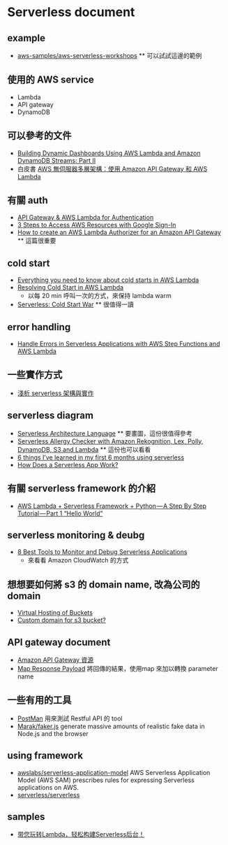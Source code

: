 # Serverless document

## example
  - [aws-samples/aws-serverless-workshops](https://github.com/aws-samples/aws-serverless-workshops) ** 可以試試這邊的範例

## 使用的 AWS service
  - Lambda
  - API gateway
  - DynamoDB

## 可以參考的文件
  - [Building Dynamic Dashboards Using AWS Lambda and Amazon DynamoDB Streams: Part II](https://medium.com/aws-activate-startup-blog/building-dynamic-dashboards-using-aws-lambda-and-amazon-dynamodb-streams-part-ii-b2d883bebde5)
  - 白皮書 [AWS 無伺服器多層架構：使用 Amazon API Gateway 和 AWS Lambda](https://d0.awsstatic.com/whitepapers/AWS_Serverless_Multi-Tier_Archiectures.pdf)

## 有關 auth
  - [API Gateway & AWS Lambda for Authentication](https://www.foreach.be/blog/api-gateway-aws-lambda-for-authentication)
  - [3 Steps to Access AWS Resources with Google Sign-In](https://blog.codecentric.de/en/2018/04/accessing-aws-resources-with-google-sign-in/#step-1)
  - [How to create an AWS Lambda Authorizer for an Amazon API Gateway](https://blog.codecentric.de/en/2018/04/aws-lambda-authorizer/) ** 這篇很重要

## cold start
  * [Everything you need to know about cold starts in AWS Lambda](https://hackernoon.com/cold-starts-in-aws-lambda-f9e3432adbf0)
  * [Resolving Cold Start️ in AWS Lambda](https://medium.com/@lakshmanLD/resolving-cold-start%EF%B8%8F-in-aws-lambda-804512ca9b61)
    * 以每 20 min 呼叫一次的方式，來保持 lambda warm
  * [Serverless: Cold Start War](https://mikhail.io/2018/08/serverless-cold-start-war/) ** 很值得一讀

## error handling
  * [Handle Errors in Serverless Applications with AWS Step Functions and AWS Lambda](https://aws.amazon.com/tw/getting-started/tutorials/handle-serverless-application-errors-step-functions-lambda/)

## 一些實作方式
  * [淺析 serverless 架構與實作](https://denny.qollie.com/2016/05/22/serverless-simple-crud/) 

## serverless diagram
  * [Serverless Architecture Language](https://hackernoon.com/documenting-serverless-architectures-69bf63fc67b0) ** 要畫圖，這份很值得參考 
  * [Serverless Allergy Checker with Amazon Rekognition, Lex, Polly, DynamoDB, S3 and Lambda](https://hackernoon.com/serverless-allergy-checker-with-amazon-rekognition-lex-polly-dynamodb-s3-and-lambda-35fd215b51b0) ** 這份也可以看看 
  * [6 things I’ve learned in my first 6 months using serverless](https://read.acloud.guru/six-months-of-serverless-lessons-learned-f6da86a73526)
  * [How Does a Serverless App Work?](https://dzone.com/articles/how-does-a-serverless-app-work)

## 有關 serverless framework 的介紹
  * [AWS Lambda + Serverless Framework + Python — A Step By Step Tutorial — Part 1 “Hello World”](https://medium.com/devopslinks/aws-lambda-serverless-framework-python-part-1-a-step-by-step-hello-world-4182202aba4a)

## serverless monitoring & deubg
  * [8 Best Tools to Monitor and Debug Serverless Applications](https://geekflare.com/serverless-monitoring-troubleshooting-tools/)
    * 來看看 Amazon CloudWatch 的方式  

## 想想要如何將 s3 的 domain name, 改為公司的 domain
  * [Virtual Hosting of Buckets](https://docs.aws.amazon.com/en_us/AmazonS3/latest/dev/VirtualHosting.html)
  * [Custom domain for s3 bucket?](https://stackoverflow.com/questions/25667252/custom-domain-for-s3-bucket)

## API gateway document
  - [Amazon API Gateway 資源](https://aws.amazon.com/tw/api-gateway/resources/)
  - [Map Response Payload](https://docs.aws.amazon.com/en_us/apigateway/latest/developerguide/api-gateway-create-api-step-by-step.html#getting-started-models) 將回傳的結果，使用map 來加以轉換 parameter name

## 一些有用的工具
  - [PostMan](https://www.getpostman.com/) 用來測試 Restful API 的 tool
  - [Marak/faker.js](https://github.com/marak/Faker.js/) generate massive amounts of realistic fake data in Node.js and the browser

## using framework
  - [awslabs/serverless-application-model](https://github.com/awslabs/serverless-application-model) AWS Serverless Application Model (AWS SAM) prescribes rules for expressing Serverless applications on AWS.
  - [serverless/serverless](https://github.com/serverless/serverless)

## samples
  * [带您玩转Lambda，轻松构建Serverless后台！](https://aws.amazon.com/cn/blogs/china/lambda-serverless/)
